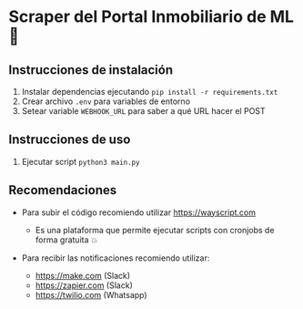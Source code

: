 # Scraper del Portal Inmobiliario de ML 🤖

## Instrucciones de instalación

1. Instalar dependencias ejecutando `pip install -r requirements.txt`
2. Crear archivo `.env` para variables de entorno
3. Setear variable `WEBHOOK_URL` para saber a qué URL hacer el POST

## Instrucciones de uso

1. Ejecutar script `python3 main.py`

## Recomendaciones

- Para subir el código recomiendo utilizar https://wayscript.com
  - Es una plataforma que permite ejecutar scripts con cronjobs de forma gratuita :boom:

- Para recibir las notificaciones recomiendo utilizar:
  - https://make.com (Slack)
  - https://zapier.com (Slack)
  - https://twilio.com (Whatsapp)
